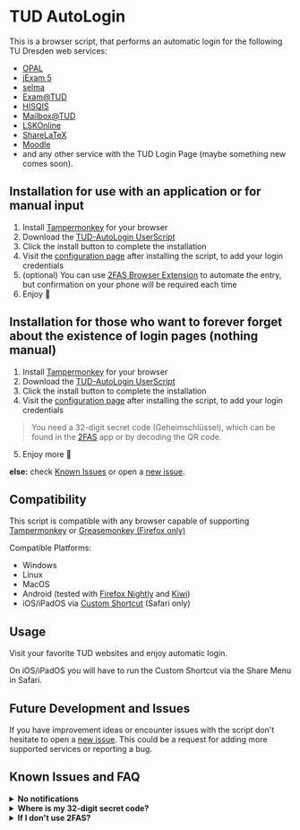 # TUD AutoLogin

This is a browser script, that performs an automatic login for the following TU Dresden web services:
- [OPAL](https://bildungsportal.sachsen.de/opal)
- [jExam 5](https://jexam.inf.tu-dresden.de/)
- [selma](https://selma.tu-dresden.de)
- [Exam@TUD](https://exam.zih.tu-dresden.de)
- [HISQIS](https://qis.dez.tu-dresden.de/qisserver)
- [Mailbox@TUD](https://msx.tu-dresden.de/owa)
- [LSKOnline](https://lskonline.tu-dresden.de)
- [ShareLaTeX](https://tex.zih.tu-dresden.de)
- [Moodle](https://tud.uni-leipzig.de/moodle2/)
- and any other service with the TUD Login Page (maybe something new comes soon).

## Installation for use with an application or for manual input
1. Install [Tampermonkey](https://www.tampermonkey.net) for your browser
2. Download the [TUD-AutoLogin UserScript](https://raw.githubusercontent.com/FurTactics/TUD-AutoLogin/master/script.user.js)
3. Click the install button to complete the installation
4. Visit the [configuration page](https://tud-autologin.spyfly.xyz/configuration) after installing the script, to add your login credentials
5. (optional) You can use [2FAS Browser Extension](https://2fas.com/browser-extension/) to automate the entry, but confirmation on your phone will be required each time
6. Enjoy :partying_face:

## Installation for those who want to forever forget about the existence of login pages (nothing manual)
1. Install [Tampermonkey](https://www.tampermonkey.net) for your browser
2. Download the [TUD-AutoLogin UserScript](https://raw.githubusercontent.com/FurTactics/TUD-AutoLogin/master/script_only_for_Geeks.user.js)
3. Click the install button to complete the installation
4. Visit the [configuration page](https://tud-autologin.spyfly.xyz/configuration) after installing the script, to add your login credentials
> You need a 32-digit secret code (Geheimschlüssel), which can be found in the [2FAS](https://2fas.com/) app or by decoding the QR code.
5. Enjoy more :partying_face:

**else:** check [Known Issues](https://github.com/FurTactics/TUD-AutoLogin/tree/master?tab=readme-ov-file#known-issues-and-faq) or open a [new issue](https://github.com/FurTactics/TUD-AutoLogin/issues).
## Compatibility
This script is compatible with any browser capable of supporting [Tampermonkey](https://www.tampermonkey.net) or [Greasemonkey (Firefox only)](https://addons.mozilla.org/de/firefox/addon/greasemonkey/)

Compatible Platforms:
- Windows
- Linux
- MacOS
- Android (tested with [Firefox Nightly](https://blog.mozilla.org/addons/2020/09/29/expanded-extension-support-in-firefox-for-android-nightly/) and [Kiwi](https://kiwibrowser.com/))
- iOS/iPadOS via [Custom Shortcut](https://www.icloud.com/shortcuts/b3bef7f4836d461fb73bc3a39f9e3411) (Safari only)

## Usage
Visit your favorite TUD websites and enjoy automatic login.

On iOS/iPadOS you will have to run the Custom Shortcut via the Share Menu in Safari.

## Future Development and Issues
If you have improvement ideas or encounter issues with the script don't hesitate to open a [new issue](https://github.com/FurTactics/TUD-AutoLogin/issues). This could be a request for adding more supported services or reporting a bug.


## Known Issues and FAQ
<details>
<summary><b>No notifications</b></summary>
<p>
You don't see notifications from the configuration site after clicking the test button.
</p>
<b>Windows</b>
<p>
Try turning off do not disturb mode and allowing browser notifications.
</p>
<b>Mac OS</b>
<p>
<i>(unclear)</i> Try turning on notifications in your browser settings (<i>System Preferences > Notifications > Chrome or another Browswer</i>) 
<a href="https://i.sstatic.net/bxqUA.png">check screenshot</a>.
</p>
</details>
<details>
<summary><b>Where is my 32-digit secret code?</b></summary>
<p>The best and most secure way to find a token is to look it up in the <a href="https://2fas.com/">2FAS</a> app. Long hold the <code>TU Dresden</code> card, then <code>edit</code>. You need a 32-digit key that needs to be copied.
</p>
</details>
<details>
<summary><b>If I don't use 2FAS?</b></summary>
<p>If you do not use 2FAS, then all similar applications should have a function for viewing the secret code. If not, you can install the <a href="https://2fas.com/">2FAS</a> app and export your <code>TU Dresden</code> entry there.</p>
</details>